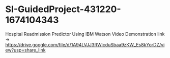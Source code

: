 # SI-GuidedProject-431220-1674104343
Hospital Readmission Predictor Using IBM Watson
Video Demonstration link -> https://drive.google.com/file/d/1A94LVJJ3RWicduSbaa9zKW_Es8kYorDZ/view?usp=share_link
